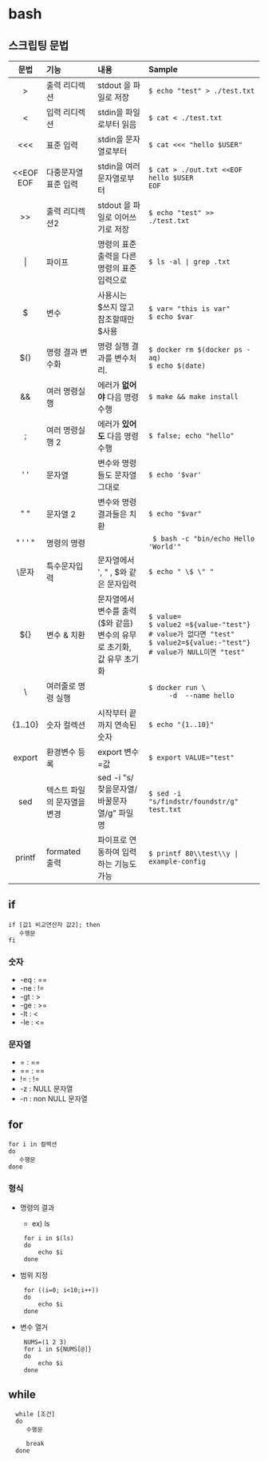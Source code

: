 # bash

## 스크립팅 문법

| 문법 | 기능 | 내용 | Sample |
| :--------: | :-------- | :-------- | :------- | 
| > | 출력 리디렉션 | stdout 을 파일로 저장 | ``` $ echo "test" > ./test.txt ``` |
| < | 입력 리디렉션 | stdin을 파일로부터 읽음 | ``` $ cat < ./test.txt ``` |
| <<< | 표준 입력 | stdin을 문자열로부터 | ``` $ cat <<< "hello $USER" ``` |
| <<EOF <br> EOF | 다중문자열 표준 입력 | stdin을 여러 문자열로부터 | ``` $ cat > ./out.txt <<EOF ``` <br> ``` hello $USER ``` <br> ``` EOF ``` |
| >> | 출력 리디렉션2 | stdout 을 파일로 이어쓰기로 저장 | ``` $ echo "test" >> ./test.txt ``` |
| \| | 파이프 | 명령의 표준출력을 다른 명령의 표준입력으로 | ```$ ls -al \| grep .txt ``` |
| $ | 변수 | 사용시는 $쓰지 않고 참조할때만 $사용 | ``` $ var= "this is var"   ``` <br>  ``` $ echo $var ``` |
| $() | 명령 결과 변수화 | 명령 실행 결과를 변수처리.  | ``` $ docker rm $(docker ps -aq) ``` <br>``` $ echo $(date) ```  |
| && | 여러 명령실행 | 에러가 **없어야** 다음 명령 수행 | ```$ make && make install ``` |
| ; | 여러 명령실행 2 | 에러가 **있어도** 다음 명령 수행 | ``` $ false; echo "hello" ``` |
| ' ' | 문자열 | 변수와 명령들도 문자열 그대로 | ``` $ echo '$var' ``` |
| " " | 문자열 2 | 변수와 명령결과들은 치환 | ``` $ echo "$var" ``` |
| " ' ' " | 명령의 명령 |  | ``` $ bash -c "bin/echo Hello 'World'"``` |
| \\문자 | 특수문자입력 | 문자열에서 ', " , $와 같은 문자입력 | ``` $ echo " \$ \" " ``` |
| ${} | 변수 & 치환 | 문자열에서 변수를 출력 ($와 같음)<br> 변수의 유무로 초기화, 값 유무 초기화 | ``` $ value=  ``` <br> ``` $ value2 =${value-"test"}  # value가 없다면 "test"   ``` <br> ``` $ value2=${value:-"test"} # value가 NULL이면 "test" ``` |
| \\ | 여러줄로 명령 실행 |  | ``` $ docker run \ ``` <br> ```     -d  --name hello``` |
| {1..10} | 숫자 컬렉션 | 시작부터 끝까지 연속된 숫자 | ``` $ echo "{1..10}" ``` |
| export | 환경변수 등록 | export  변수=값 | ``` $ export VALUE="test" ``` |
| sed | 텍스트 파일의 문자열을 변경 | sed -i "s/찾을문자열/바꿀문자열/g" 파일명 | ``` $ sed -i "s/findstr/foundstr/g" test.txt ``` |
| printf | formated 출력 | 파이프로 연동하여 입력하는 기능도 가능 | ``` $ printf 80\\test\\y \| example-config ``` |



## if

```
if [값1 비교연산자 값2]; then
   수행문
fi
```

### 숫자
* -eq : ==
* -ne : !=
* -gt : >
* -ge : >=
* -lt : <
* -le : <=

### 문자열
* = : ==
* == : ==
* != : !=
* -z : NULL 문자열
* -n : non NULL 문자열


## for

```
for i in 컬렉션
do
   수행문
done

```
### 형식

* 명령의 결과
  * ex) ls   
   ```
    for i in $(ls)
    do
        echo $i
    done
   ``` 

* 범위 지정
  
   ```
    for ((i=0; i<10;i++))
    do
        echo $i
    done
   ``` 

* 변수 열거  
   ```
    NUMS=(1 2 3)
    for i in ${NUMS[@]}
    do
        echo $i
    done
   ``` 

## while
```
  while [조건]
  do
     수행문

     break
  done
```


